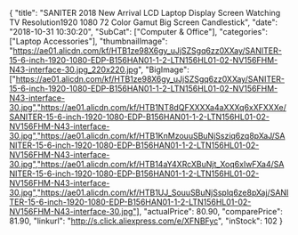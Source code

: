 {
	"title": "SANITER 2018 New Arrival LCD Laptop Display Screen Watching TV Resolution1920   1080 72 Color Gamut Big Screen Candlestick",
	"date": "2018-10-31 10:30:20",
	"SubCat": ["Computer & Office"],
	"categories": ["Laptop Accessories"],
	"thumbnailImage": "https://ae01.alicdn.com/kf/HTB1ze98X6gy_uJjSZSgq6zz0XXay/SANITER-15-6-inch-1920-1080-EDP-B156HAN01-1-2-LTN156HL01-02-NV156FHM-N43-interface-30.jpg_220x220.jpg",
	"BigImage": ["https://ae01.alicdn.com/kf/HTB1ze98X6gy_uJjSZSgq6zz0XXay/SANITER-15-6-inch-1920-1080-EDP-B156HAN01-1-2-LTN156HL01-02-NV156FHM-N43-interface-30.jpg","https://ae01.alicdn.com/kf/HTB1NT8dQFXXXXa4aXXXq6xXFXXXe/SANITER-15-6-inch-1920-1080-EDP-B156HAN01-1-2-LTN156HL01-02-NV156FHM-N43-interface-30.jpg","https://ae01.alicdn.com/kf/HTB1KnMzouuSBuNjSsziq6zq8pXaJ/SANITER-15-6-inch-1920-1080-EDP-B156HAN01-1-2-LTN156HL01-02-NV156FHM-N43-interface-30.jpg","https://ae01.alicdn.com/kf/HTB14aY4XRcXBuNjt_Xoq6xIwFXa4/SANITER-15-6-inch-1920-1080-EDP-B156HAN01-1-2-LTN156HL01-02-NV156FHM-N43-interface-30.jpg","https://ae01.alicdn.com/kf/HTB1UJ_SouuSBuNjSsplq6ze8pXaj/SANITER-15-6-inch-1920-1080-EDP-B156HAN01-1-2-LTN156HL01-02-NV156FHM-N43-interface-30.jpg"],
	"actualPrice": 80.90,
	"comparePrice": 81.90,
	"linkurl": "http://s.click.aliexpress.com/e/XFNBFyc",
	"inStock": 102
}
